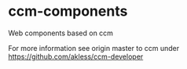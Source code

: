 # ccm-components
Web components based on ccm

For more information see origin master to ccm under https://github.com/akless/ccm-developer
